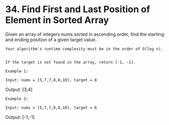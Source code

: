 # 34. Find First and Last Position of Element in Sorted Array

Given an array of integers nums sorted in ascending order, find the starting and
        ending position of a given target value.

    Your algorithm's runtime complexity must be in the order of O(log n).
    

    If the target is not found in the array, return [-1, -1].

    Example 1:

    Input: nums = [5,7,7,8,8,10], target = 8
Output: [3,4]

    Example 2:

    Input: nums = [5,7,7,8,8,10], target = 6
Output: [-1,-1]